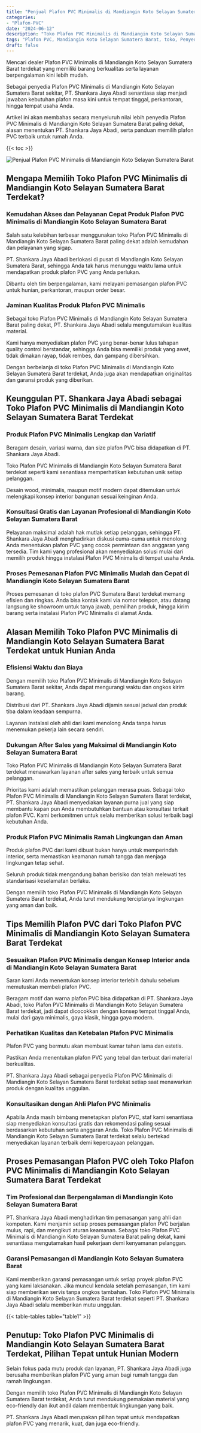 ```yaml
---
title: "Penjual Plafon PVC Minimalis di Mandiangin Koto Selayan Sumatera Barat"
categories: 
- "Plafon-PVC"
date: "2024-06-12"
description: "Toko Plafon PVC Minimalis di Mandiangin Koto Selayan Sumatera Barat bagi hunian, kantor, dan gerai. Material berkualitas, variasi motif, variasi warna modern, dengan jasa instalasi ditangani oleh teknisi ahli serta garansi resmi!|Layanan penjualan Plafon PVC Minimalis di Mandiangin Koto Selayan Sumatera Barat untuk kebutuhan rumah, perkantoran, maupun toko, dengan material terbaik dan penempatan oleh tim ahli serta jaminan resmi.|Alternatif Plafon PVC Minimalis di Mandiangin Koto Selayan Sumatera Barat yang terpercaya untuk hunian, office, dan ritel, bersama material unggulan dan pemasangan oleh tim berpengalaman dan garansi resmi.|Distribusi Plafon PVC Minimalis di Mandiangin Koto Selayan Sumatera Barat bagi tempat tinggal, office, serta ritel, beserta plafon berkualitas dan penempatan dikerjakan oleh teknisi profesional, disertai beserta garansi resmi.}"
tags: "Plafon PVC, Mandiangin Koto Selayan Sumatera Barat, toko, Penyedia, distributor"
draft: false
---
```


Mencari dealer Plafon PVC Minimalis di Mandiangin Koto Selayan Sumatera Barat terdekat yang memiliki barang berkualitas serta layanan berpengalaman kini lebih mudah.

Sebagai penyedia Plafon PVC Minimalis di Mandiangin Koto Selayan Sumatera Barat sekitar, PT. Shankara Jaya Abadi senantiasa siap menjadi jawaban kebutuhan plafon masa kini untuk tempat tinggal, perkantoran, hingga tempat usaha Anda.

Artikel ini akan membahas secara menyeluruh nilai lebih penyedia Plafon PVC Minimalis di Mandiangin Koto Selayan Sumatera Barat paling dekat, alasan menentukan PT. Shankara Jaya Abadi, serta panduan memilih plafon PVC terbaik untuk rumah Anda.

{{< toc >}}

![Penjual Plafon PVC Minimalis di Mandiangin Koto Selayan Sumatera Barat](/images/Plafon-PVC/Penjual-Plafon-PVC-Minimalis-di-Mandiangin-Koto-Selayan-Sumatera-Barat.png)


## Mengapa Memilih Toko Plafon PVC Minimalis di Mandiangin Koto Selayan Sumatera Barat Terdekat?

### Kemudahan Akses dan Pelayanan Cepat Produk Plafon PVC Minimalis di Mandiangin Koto Selayan Sumatera Barat

Salah satu kelebihan terbesar menggunakan toko Plafon PVC Minimalis di Mandiangin Koto Selayan Sumatera Barat paling dekat adalah kemudahan dan pelayanan yang sigap.

PT. Shankara Jaya Abadi berlokasi di pusat di Mandiangin Koto Selayan Sumatera Barat, sehingga Anda tak harus menunggu waktu lama untuk mendapatkan produk plafon PVC yang Anda perlukan.

Dibantu oleh tim berpengalaman, kami melayani pemasangan plafon PVC untuk hunian, perkantoran, maupun order besar.

### Jaminan Kualitas Produk Plafon PVC Minimalis

Sebagai toko Plafon PVC Minimalis di Mandiangin Koto Selayan Sumatera Barat paling dekat, PT. Shankara Jaya Abadi selalu mengutamakan kualitas material.

Kami hanya menyediakan plafon PVC yang benar-benar lulus tahapan quality control berstandar, sehingga Anda bisa memiliki produk yang awet, tidak dimakan rayap, tidak rembes, dan gampang dibersihkan.

Dengan berbelanja di toko Plafon PVC Minimalis di Mandiangin Koto Selayan Sumatera Barat terdekat, Anda juga akan mendapatkan originalitas dan garansi produk yang diberikan.

## Keunggulan PT. Shankara Jaya Abadi sebagai Toko Plafon PVC Minimalis di Mandiangin Koto Selayan Sumatera Barat Terdekat

### Produk Plafon PVC Minimalis Lengkap dan Variatif

Beragam desain, variasi warna, dan size plafon PVC bisa didapatkan di PT. Shankara Jaya Abadi.

Toko Plafon PVC Minimalis di Mandiangin Koto Selayan Sumatera Barat terdekat seperti kami senantiasa memperhatikan kebutuhan unik setiap pelanggan.

Desain wood, minimalis, maupun motif modern dapat ditemukan untuk melengkapi konsep interior bangunan sesuai keinginan Anda.

### Konsultasi Gratis dan Layanan Profesional di Mandiangin Koto Selayan Sumatera Barat

Pelayanan maksimal adalah hak mutlak setiap pelanggan, sehingga PT. Shankara Jaya Abadi menghadirkan diskusi cuma-cuma untuk menolong Anda menentukan plafon PVC yang cocok permintaan dan anggaran yang tersedia. Tim kami yang profesional akan menyediakan solusi mulai dari memilih produk hingga instalasi Plafon PVC Minimalis di tempat usaha Anda.

### Proses Pemesanan Plafon PVC Minimalis Mudah dan Cepat di Mandiangin Koto Selayan Sumatera Barat

Proses pemesanan di toko plafon PVC Sumatera Barat terdekat memang efisien dan ringkas. Anda bisa kontak kami via nomor telepon, atau datang langsung ke showroom untuk tanya jawab, pemilihan produk, hingga kirim barang serta instalasi Plafon PVC Minimalis di alamat Anda.

## Alasan Memilih Toko Plafon PVC Minimalis di Mandiangin Koto Selayan Sumatera Barat Terdekat untuk Hunian Anda

### Efisiensi Waktu dan Biaya

Dengan memilih toko Plafon PVC Minimalis di Mandiangin Koto Selayan Sumatera Barat sekitar, Anda dapat mengurangi waktu dan ongkos kirim barang.

Distribusi dari PT. Shankara Jaya Abadi dijamin sesuai jadwal dan produk tiba dalam keadaan sempurna.

Layanan instalasi oleh ahli dari kami menolong Anda tanpa harus menemukan pekerja lain secara sendiri.

### Dukungan After Sales yang Maksimal di Mandiangin Koto Selayan Sumatera Barat

Toko Plafon PVC Minimalis di Mandiangin Koto Selayan Sumatera Barat terdekat menawarkan layanan after sales yang terbaik untuk semua pelanggan.

Prioritas kami adalah memastikan pelanggan merasa puas. Sebagai toko Plafon PVC Minimalis di Mandiangin Koto Selayan Sumatera Barat terdekat, PT. Shankara Jaya Abadi menyediakan layanan purna jual yang siap membantu kapan pun Anda membutuhkan bantuan atau konsultasi terkait plafon PVC. Kami berkomitmen untuk selalu memberikan solusi terbaik bagi kebutuhan Anda.

### Produk Plafon PVC Minimalis Ramah Lingkungan dan Aman

Produk plafon PVC dari kami dibuat bukan hanya untuk memperindah interior, serta memastikan keamanan rumah tangga dan menjaga lingkungan tetap sehat.

Seluruh produk tidak mengandung bahan berisiko dan telah melewati tes standarisasi keselamatan berlaku.

Dengan memilih toko Plafon PVC Minimalis di Mandiangin Koto Selayan Sumatera Barat terdekat, Anda turut mendukung terciptanya lingkungan yang aman dan baik.

## Tips Memilih Plafon PVC dari Toko Plafon PVC Minimalis di Mandiangin Koto Selayan Sumatera Barat Terdekat

### Sesuaikan Plafon PVC Minimalis dengan Konsep Interior anda di Mandiangin Koto Selayan Sumatera Barat

Saran kami Anda menentukan konsep interior terlebih dahulu sebelum memutuskan membeli plafon PVC.

Beragam motif dan warna plafon PVC bisa didapatkan di PT. Shankara Jaya Abadi, toko Plafon PVC Minimalis di Mandiangin Koto Selayan Sumatera Barat terdekat, jadi dapat dicocokkan dengan konsep tempat tinggal Anda, mulai dari gaya minimalis, gaya klasik, hingga gaya modern.

### Perhatikan Kualitas dan Ketebalan Plafon PVC Minimalis

Plafon PVC yang bermutu akan membuat kamar tahan lama dan estetis.

Pastikan Anda menentukan plafon PVC yang tebal dan terbuat dari material berkualitas.

PT. Shankara Jaya Abadi sebagai penyedia Plafon PVC Minimalis di Mandiangin Koto Selayan Sumatera Barat terdekat setiap saat menawarkan produk dengan kualitas unggulan.

### Konsultasikan dengan Ahli Plafon PVC Minimalis

Apabila Anda masih bimbang menetapkan plafon PVC, staf kami senantiasa siap menyediakan konsultasi gratis dan rekomendasi paling sesuai berdasarkan kebutuhan serta anggaran Anda. Toko Plafon PVC Minimalis di Mandiangin Koto Selayan Sumatera Barat terdekat selalu bertekad menyediakan layanan terbaik demi kepercayaan pelanggan.

## Proses Pemasangan Plafon PVC oleh Toko Plafon PVC Minimalis di Mandiangin Koto Selayan Sumatera Barat Terdekat

### Tim Profesional dan Berpengalaman di Mandiangin Koto Selayan Sumatera Barat

PT. Shankara Jaya Abadi menghadirkan tim pemasangan yang ahli dan kompeten. Kami menjamin setiap proses pemasangan plafon PVC berjalan mulus, rapi, dan mengikuti aturan keamanan. Sebagai toko Plafon PVC Minimalis di Mandiangin Koto Selayan Sumatera Barat paling dekat, kami senantiasa mengutamakan hasil pekerjaan demi kenyamanan pelanggan.

### Garansi Pemasangan di Mandiangin Koto Selayan Sumatera Barat

Kami memberikan garansi pemasangan untuk setiap proyek plafon PVC yang kami laksanakan. Jika muncul kendala setelah pemasangan, tim kami siap memberikan servis tanpa ongkos tambahan. Toko Plafon PVC Minimalis di Mandiangin Koto Selayan Sumatera Barat terdekat seperti PT. Shankara Jaya Abadi selalu memberikan mutu unggulan.

{{< table-tables table="table1" >}}

## Penutup: Toko Plafon PVC Minimalis di Mandiangin Koto Selayan Sumatera Barat Terdekat, Pilihan Tepat untuk Hunian Modern

Selain fokus pada mutu produk dan layanan, PT. Shankara Jaya Abadi juga berusaha memberikan plafon PVC yang aman bagi rumah tangga dan ramah lingkungan.

Dengan memilih toko Plafon PVC Minimalis di Mandiangin Koto Selayan Sumatera Barat terdekat, Anda turut mendukung pemakaian material yang eco-friendly dan ikut andil dalam membentuk lingkungan yang baik.

PT. Shankara Jaya Abadi merupakan pilihan tepat untuk mendapatkan plafon PVC yang menarik, kuat, dan juga eco-friendly.